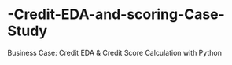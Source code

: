 # -Credit-EDA-and-scoring-Case-Study
Business Case: Credit EDA &amp; Credit Score Calculation with Python
